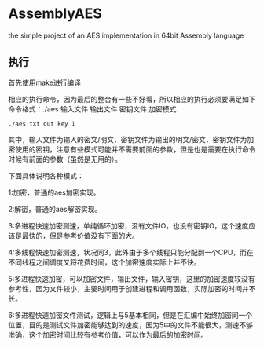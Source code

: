 # AssemblyAES

the simple project of an AES implementation in 64bit Assembly language

## 执行
首先使用make进行编译

相应的执行命令，因为最后的整合有一些不好看，所以相应的执行必须要满足如下命令格式：./aes 输入文件 输出文件 密钥文件 加密模式

````
./aes txt out key 1
````

其中，输入文件为输入的密文/明文，密钥文件为输出的明文/密文，密钥文件为加密使用的密钥，注意有些模式可能并不需要前面的参数，但是也是需要在执行命令时候有前面的参数（虽然是无用的）。


下面具体说明各种模式：

1:加密，普通的aes加密实现。

2:解密，普通的aes解密实现。

3:多进程快速加密测速，单纯循环加密，没有文件IO，也没有密钥IO，这个速度应该是最快的，但是参考价值没有下面的大。

4:多线程快速加密测速，状况同3，此外由于多个线程只能分配到一个CPU，而在不同线程之间调度又将花费时间，这个加密速度实际上并不快。

5:多进程快速加密，可以加密文件，输出文件，输入密钥，这里的加密速度较没有参考性，因为文件较小，主要时间用于创建进程和调用函数，实际加密的时间并不长。

6:多进程快速加密文件测试，逻辑上与5基本相同，但是在汇编中始终加密同一个位置，目的是测试文件加密能够达到的速度，因为5中的文件不能很大，测速不够准确，这个加密时间比较有参考价值，可以作为最后的加密时间。

